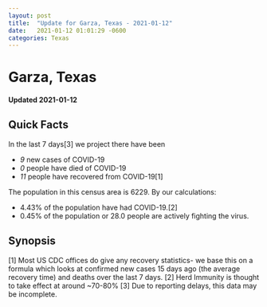 ```yaml
---
layout: post
title:  "Update for Garza, Texas - 2021-01-12"
date:   2021-01-12 01:01:29 -0600
categories: Texas
---
```


# Garza, Texas
#### Updated 2021-01-12

## Quick Facts

In the last 7 days[3] we project there have been
- *9* new cases of COVID-19
- *0* people have died of COVID-19
- *11* people have recovered from COVID-19[1]

The population in this census area is 6229. By our calculations:
- 4.43% of the population have had COVID-19.[2]
- 0.45% of the population or 28.0 people are actively fighting the virus.

## Synopsis




[1] Most US CDC offices do give any recovery statistics- we base this on a formula which looks at confirmed new cases
15 days ago (the average recovery time) and deaths over the last 7 days.
[2] Herd Immunity is thought to take effect at around ~70-80%
[3] Due to reporting delays, this data may be incomplete. 
    